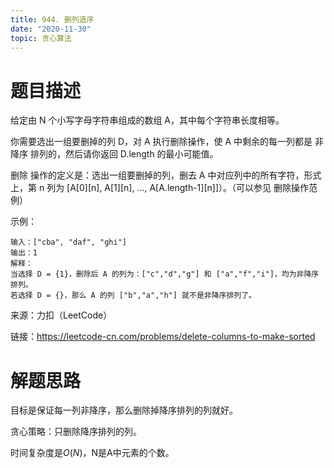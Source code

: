 ```yaml
---
title: 944. 删列造序
date: "2020-11-30"
topic: 贪心算法
---
```

# 题目描述
给定由 N 个小写字母字符串组成的数组 A，其中每个字符串长度相等。

你需要选出一组要删掉的列 D，对 A 执行删除操作，使 A 中剩余的每一列都是 非降序 排列的，然后请你返回 D.length 的最小可能值。

删除 操作的定义是：选出一组要删掉的列，删去 A 中对应列中的所有字符，形式上，第 n 列为 [A[0][n], A[1][n], ..., A[A.length-1][n]]）。（可以参见 删除操作范例）

示例：
```
输入：["cba", "daf", "ghi"]
输出：1
解释：
当选择 D = {1}，删除后 A 的列为：["c","d","g"] 和 ["a","f","i"]，均为非降序排列。
若选择 D = {}，那么 A 的列 ["b","a","h"] 就不是非降序排列了。
```

来源：力扣（LeetCode）

链接：https://leetcode-cn.com/problems/delete-columns-to-make-sorted

# 解题思路

目标是保证每一列非降序，那么删除掉降序排列的列就好。

贪心策略：只删除降序排列的列。

时间复杂度是$O(N)$，N是A中元素的个数。